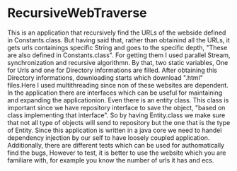 # RecursiveWebTraverse
This is an application that recursively find the URLs of the webside defined in Constants.class.
But having said that, rather than obtainind all the URLs, it gets urls containings specific String and goes 
to the specific depth, "These are also defined in Constants.class".
For getting them I used parallel Stream, synchronization and recursive algorithmn. By that, two static variables, One for Urls and one for Directory informations
are filled.
After obtaining this Directory informations, downloading starts which download ".html" files.Here I used multithreading since non of these websites are 
dependent.
In the application there are interfaces which can be useful for maintaining and expanding the applicationion. Even there is an entity class. This class is important since we have repository interface to save the object, "based on class implementing that interface". So by having Entity.class we make sure that not all type of objects will send to repository but the one that is the type of Entity. 
Since this application is written in a java core we need to handel dependency injection by our self to have loosely coupled application.
Additionally, there are different tests which can be used for authomatically find the bugs, However to test, it is better to use the website which you are 
familiare with, for example you know the number of urls it has and ecs.
